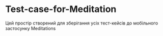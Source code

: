 # Test-case-for-Meditation
Цей простір створений для зберігання усіх тест-кейсів до мобільного застосунку Meditations
